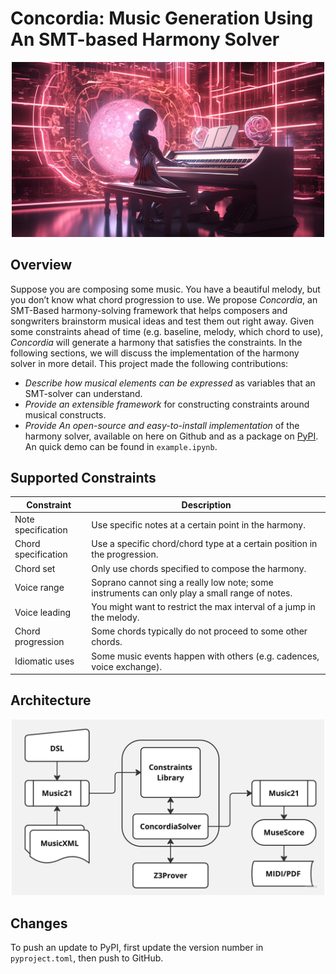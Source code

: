 # Concordia: Music Generation Using An SMT-based Harmony Solver
<div style="text-align: center;">
<img class="img-fluid" width=500 src="./concordia.png" alt="img-verification">
</div>

## Overview
Suppose you are composing some music. You have a beautiful melody, but you don’t know what chord progression to use. We propose _Concordia_, an SMT-Based harmony-solving framework that helps composers and songwriters brainstorm musical ideas and test them out right away. Given some constraints ahead of time (e.g. baseline, melody, which chord to use), _Concordia_ will generate a harmony that satisfies the constraints. In the following sections, we will discuss the implementation of the harmony solver in more detail. This project made the following contributions:

- *Describe how musical elements can be expressed* as variables that an SMT-solver can understand.
- *Provide an extensible framework* for constructing constraints around musical constructs.
- *Provide An open-source and easy-to-install implementation* of the harmony solver, available on here on Github and as a package on [PyPI]("https://pypi.org/project/concordia-harmony/"). An quick demo can be found in `example.ipynb`.

## Supported Constraints
| Constraint          | Description |
|---------------------| --- |
| Note specification  | Use specific notes at a certain point in the harmony. |
| Chord specification | Use a specific chord/chord type at a certain position in the progression. |
| Chord set           | Only use chords specified to compose the harmony. |
| Voice range         | Soprano cannot sing a really low note; some instruments can only play a small range of notes. |
| Voice leading       | You might want to restrict the max interval of a jump in the melody. |
| Chord progression   | Some chords typically do not proceed to some other chords. |
| Idiomatic uses | Some music events happen with others (e.g. cadences, voice exchange). |

## Architecture
<div style="text-align: center;">
<img class="img-fluid" width=500 src="./concordia-architecture.jpeg" alt="img-verification">
</div>


## Changes
To push an update to PyPI, first update the version number in `pyproject.toml`, then push to GitHub.